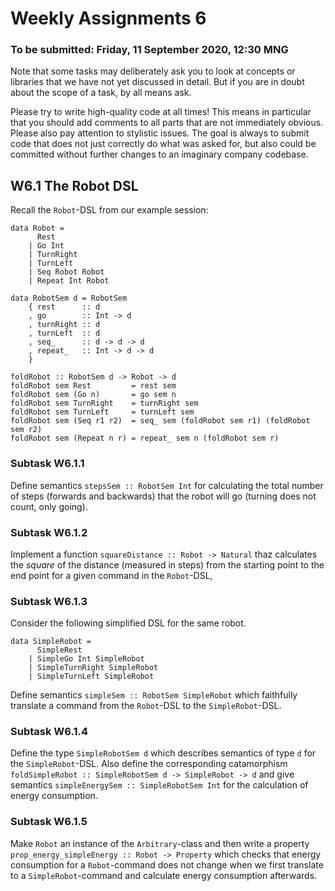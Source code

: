 # Weekly Assignments 6

### To be submitted: Friday, 11 September 2020, 12:30 MNG

Note that some tasks may deliberately ask you to look at concepts or libraries
that we have not yet discussed in detail. But if you are in doubt about the
scope of a task, by all means ask.

Please try to write high-quality code at all times!
This means in particular that you should add comments to all parts
that are not immediately obvious. Please also pay attention to
stylistic issues. The goal is always to submit code that does not
just correctly do what was asked for, but also could be committed
without further changes to an imaginary company codebase.

## W6.1 The Robot DSL

Recall the `Robot`-DSL from our example session:

```
data Robot =
      Rest
    | Go Int
    | TurnRight
    | TurnLeft
    | Seq Robot Robot
    | Repeat Int Robot

data RobotSem d = RobotSem
    { rest      :: d
    , go        :: Int -> d
    , turnRight :: d
    , turnLeft  :: d
    , seq_      :: d -> d -> d
    , repeat_   :: Int -> d -> d
    }

foldRobot :: RobotSem d -> Robot -> d
foldRobot sem Rest         = rest sem
foldRobot sem (Go n)       = go sem n
foldRobot sem TurnRight    = turnRight sem
foldRobot sem TurnLeft     = turnLeft sem
foldRobot sem (Seq r1 r2)  = seq_ sem (foldRobot sem r1) (foldRobot sem r2)
foldRobot sem (Repeat n r) = repeat_ sem n (foldRobot sem r)
```

### Subtask W6.1.1

Define semantics `stepsSem :: RobotSem Int` for calculating the total number of steps
(forwards and backwards) that the robot will go (turning does not count, only going).

### Subtask W6.1.2

Implement a function `squareDistance :: Robot -> Natural`
thaz calculates the _square_ of the distance (measured in steps)
from the starting point to the end point
for a given command in the `Robot`-DSL,

### Subtask W6.1.3

Consider the following simplified DSL for the same robot.
```
data SimpleRobot =
      SimpleRest
    | SimpleGo Int SimpleRobot
    | SimpleTurnRight SimpleRobot
    | SimpleTurnLeft SimpleRobot
```

Define semantics `simpleSem :: RobotSem SimpleRobot` which faithfully translate
a command from the `Robot`-DSL to the `SimpleRobot`-DSL.

### Subtask W6.1.4

Define the type `SimpleRobotSem d` which describes semantics of type `d`
for the `SimpleRobot`-DSL. Also define the corresponding catamorphism
`foldSimpleRobot :: SimpleRobotSem d -> SimpleRobot -> d` and
give semantics `simpleEnergySem :: SimpleRobotSem Int` for the calculation
of energy consumption.

### Subtask W6.1.5

Make `Robot` an instance of the `Arbitrary`-class and then write a
property `prop_energy_simpleEnergy :: Robot -> Property`
which checks that energy consumption for a `Robot`-command does not change
when we first translate to a `SimpleRobot`-command and calculate energy consumption
afterwards.
